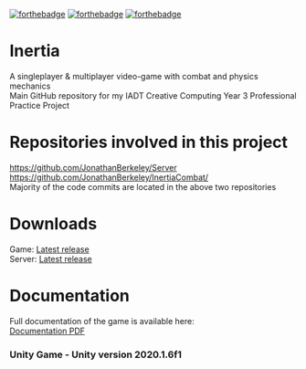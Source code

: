 [![forthebadge](https://forthebadge.com/images/badges/made-with-c-sharp.svg)](https://forthebadge.com)
[![forthebadge](https://forthebadge.com/images/badges/ages-12.svg)](https://forthebadge.com)
[![forthebadge](https://forthebadge.com/images/badges/uses-badges.svg)](https://forthebadge.com)

# Inertia
A singleplayer & multiplayer video-game with combat and physics mechanics    
Main GitHub repository for my IADT Creative Computing Year 3 Professional Practice Project    

# Repositories involved in this project
https://github.com/JonathanBerkeley/Server    
https://github.com/JonathanBerkeley/InertiaCombat/    
Majority of the code commits are located in the above two repositories    

# Downloads
Game:
[Latest release](https://github.com/JonathanBerkeley/Inertia/releases/tag/1.4.5)    
Server:
[Latest release](https://github.com/JonathanBerkeley/Server/releases/tag/1.0.8)

# Documentation
Full documentation of the game is available here:    
[Documentation PDF](https://github.com/JonathanBerkeley/Inertia/blob/master/Inertia.pdf)

### Unity Game - Unity version 2020.1.6f1
